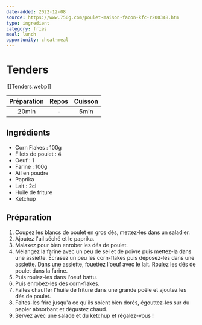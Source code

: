 ```yaml
---
date-added: 2022-12-08
source: https://www.750g.com/poulet-maison-facon-kfc-r200348.htm
type: ingredient
category: fries
meal: lunch
opportunity: cheat-meal
---
```


# Tenders

![[Tenders.webp]]

| Préparation | Repos | Cuisson |
|:-----------:|:-----:|:-------:|
|    20min    |   -   |  5min   |

## Ingrédients

- Corn Flakes : 100g
- Filets de poulet : 4
- Oeuf : 1
- Farine : 100g
- Ail en poudre
- Paprika
- Lait : 2cl
- Huile de friture
- Ketchup

## Préparation

1. Coupez les blancs de poulet en gros dés, mettez-les dans un saladier.
2. Ajoutez l'ail séché et le paprika.
3. Malaxez pour bien enrober les dés de poulet.
4. Mélangez la farine avec un peu de sel et de poivre puis mettez-la dans une assiette. Écrasez un peu les corn-flakes puis déposez-les dans une assiette. Dans une assiette, fouettez l'oeuf avec le lait. Roulez les dés de poulet dans la farine.
5. Puis roulez-les dans l'oeuf battu.
6. Puis enrobez-les des corn-flakes.
7. Faites chauffer l'huile de friture dans une grande poêle et ajoutez les dés de poulet.
8. Faites-les frire jusqu'à ce qu'ils soient bien dorés, égouttez-les sur du papier absorbant et dégustez chaud.
9. Servez avec une salade et du ketchup et régalez-vous !
